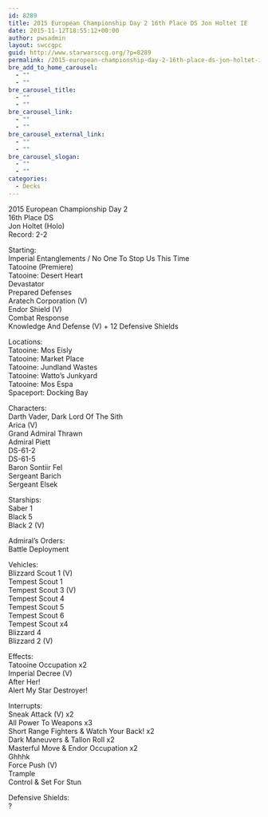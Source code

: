 ```yaml
---
id: 8289
title: 2015 European Championship Day 2 16th Place DS Jon Holtet IE
date: 2015-11-12T18:55:12+00:00
author: pwsadmin
layout: swccgpc
guid: http://www.starwarsccg.org/?p=8289
permalink: /2015-european-championship-day-2-16th-place-ds-jon-holtet-ie/
bre_add_to_home_carousel:
  - ""
  - ""
bre_carousel_title:
  - ""
  - ""
bre_carousel_link:
  - ""
  - ""
bre_carousel_external_link:
  - ""
  - ""
bre_carousel_slogan:
  - ""
  - ""
categories:
  - Decks
---
```

2015 European Championship Day 2  
16th Place DS  
Jon Holtet (Holo)  
Record: 2-2

Starting:  
Imperial Entanglements / No One To Stop Us This Time  
Tatooine (Premiere)  
Tatooine: Desert Heart  
Devastator  
Prepared Defenses  
Aratech Corporation (V)  
Endor Shield (V)  
Combat Response  
Knowledge And Defense (V) + 12 Defensive Shields

Locations:  
Tatooine: Mos Eisly  
Tatooine: Market Place  
Tatooine: Jundland Wastes  
Tatooine: Watto&#8217;s Junkyard  
Tatooine: Mos Espa  
Spaceport: Docking Bay

Characters:  
Darth Vader, Dark Lord Of The Sith  
Arica (V)  
Grand Admiral Thrawn  
Admiral Piett  
DS-61-2  
DS-61-5  
Baron Sontiir Fel  
Sergeant Barich  
Sergeant Elsek

Starships:  
Saber 1  
Black 5  
Black 2 (V)

Admiral&#8217;s Orders:  
Battle Deployment

Vehicles:  
Blizzard Scout 1 (V)  
Tempest Scout 1  
Tempest Scout 3 (V)  
Tempest Scout 4  
Tempest Scout 5  
Tempest Scout 6  
Tempest Scout x4  
Blizzard 4  
Blizzard 2 (V)

Effects:  
Tatooine Occupation x2  
Imperial Decree (V)  
After Her!  
Alert My Star Destroyer!

Interrupts:  
Sneak Attack (V) x2  
All Power To Weapons x3  
Short Range Fighters & Watch Your Back! x2  
Dark Maneuvers & Tallon Roll x2  
Masterful Move & Endor Occupation x2  
Ghhhk  
Force Push (V)  
Trample  
Control & Set For Stun

Defensive Shields:  
?